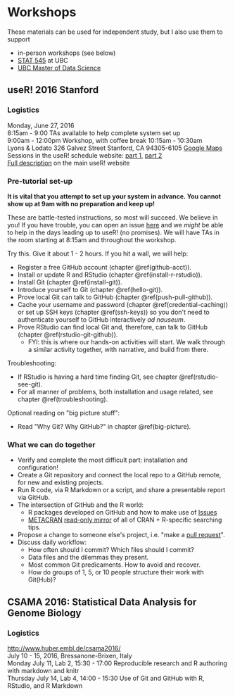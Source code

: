 # Workshops

These materials can be used for independent study, but I also use them to support

  * in-person workshops (see below)
  * [STAT 545](http://stat545.com) at UBC
  * [UBC Master of Data Science](http://masterdatascience.science.ubc.ca)

## useR! 2016 Stanford

### Logistics

Monday, June 27, 2016  
8:15am - 9:00 TAs available to help complete system set up  
9:00am - 12:00pm Workshop, with coffee break 10:15am - 10:30am  
Lyons & Lodato 326 Galvez Street Stanford, CA 94305-6105 [Google Maps](https://goo.gl/maps/wkvKkBkbs1J2)  
Sessions in the useR! schedule website: [part 1](http://schedule.user2016.org/event/7Bad/using-git-and-github-with-r-rstudio-and-r-markdown-part-1), [part 2](http://schedule.user2016.org/event/7Bav/using-git-and-github-with-r-rstudio-and-r-markdown-part-2)  
[Full description](http://user2016.org/tutorials/01.html) on the main useR! website  

### Pre-tutorial set-up

**It is vital that you attempt to set up your system in advance. You cannot show up at 9am with no preparation and keep up!**

These are battle-tested instructions, so most will succeed. We believe in you! If you have trouble, you can open an issue [here](https://github.com/jennybc/happy-git-with-r/issues) and we *might* be able to help in the days leading up to useR! (no promises). We will have TAs in the room starting at 8:15am and throughout the workshop.

Try this. Give it about 1 - 2 hours. If you hit a wall, we will help:

  * Register a free GitHub account (chapter \@ref(github-acct)).
  * Install or update R and RStudio (chapter \@ref(install-r-rstudio)).
  * Install Git (chapter \@ref(install-git)).
  * Introduce yourself to Git (chapter \@ref(hello-git)).
  * Prove local Git can talk to GitHub (chapter \@ref(push-pull-github)).
  * Cache your username and password (chapter \@ref(credential-caching)) or set up SSH keys (chapter \@ref(ssh-keys)) so you don't need to authenticate yourself to GitHub interactively *ad nauseum*.
  * Prove RStudio can find local Git and, therefore, can talk to GitHub (chapter \@ref(rstudio-git-github)).
    - FYI: this is where our hands-on activities will start. We walk through a similar activity together, with narrative, and build from there.

Troubleshooting:

  * If RStudio is having a hard time finding Git, see chapter \@ref(rstudio-see-git).
  * For all manner of problems, both installation and usage related, see chapter \@ref(troubleshooting).
  
Optional reading on "big picture stuff":

  * Read "Why Git? Why GitHub?" in chapter \@ref(big-picture).
    
### What we can do together

  * Verify and complete the most difficult part: installation and configuration!
  * Create a Git repository and connect the local repo to a GitHub remote, for new and existing projects.
  * Run R code, via R Markdown or a script, and share a presentable report via GitHub.
  * The intersection of GitHub and the R world:
    - R packages developed on GitHub and how to make use of [Issues](https://guides.github.com/features/issues/)
    - [METACRAN](http://www.r-pkg.org) [read-only mirror](https://github.com/cran) of all of CRAN + R-specific searching tips.
  * Propose a change to someone else's project, i.e. "make a [pull request](https://help.github.com/articles/using-pull-requests/)".
  * Discuss daily workflow:
    - How often should I commit? Which files should I commit?
    - Data files and the dilemmas they present.
    - Most common Git predicaments. How to avoid and recover.
    - How do groups of 1, 5, or 10 people structure their work with Git(Hub)?

## CSAMA 2016: Statistical Data Analysis for Genome Biology

### Logistics

<http://www.huber.embl.de/csama2016/>  
July 10 - 15, 2016, Bressanone-Brixen, Italy  
Monday July 11, Lab 2, 15:30 - 17:00 Reproducible research and R authoring with markdown and knitr  
Thursday July 14, Lab 4, 14:00 - 15:30 Use of Git and GitHub with R, RStudio, and R Markdown
